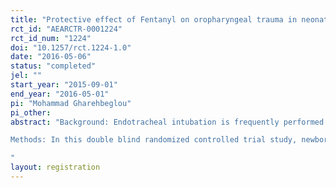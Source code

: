 ```yaml
---
title: "Protective effect of Fentanyl on oropharyngeal trauma in neonatal intubation"
rct_id: "AEARCTR-0001224"
rct_id_num: "1224"
doi: "10.1257/rct.1224-1.0"
date: "2016-05-06"
status: "completed"
jel: ""
start_year: "2015-09-01"
end_year: "2016-05-01"
pi: "Mohammad Gharehbeglou"
pi_other:
abstract: "Background: Endotracheal intubation is frequently performed in neonatal intensive care units. It is extremely distressing and painful and has been associated with significant neonatal morbidity. The aim of this study was to evaluate the efficacy and safety of Fentanyl as a premedication and its impact in accelerating the endotracheal intubation in neonates at the neonatal intensive care unit (NICU).
Methods: In this double blind randomized controlled trial study, newborns admitted to NICU of Alzahra Hospital ,Izadi Hospital and Hazrat Masumeh Hospital (in Qom city), requiring an elective endotracheal intubation were randomly assigned in two groups. For the case group Fentanyl was administered 3 mcg/kg slow IV push in 1 mL normal saline in five minutes before intubation, and the control group received 1 mL normal saline five minutes before intubation. From 5 minutes before the procedure until 5 minutes after that, heart rate(HR), blood pressure(BP) and arterial blood oxygen saturation were recorded and compared in both groups. The primary outcome was time to successful intubation. 
"
layout: registration
---
```


